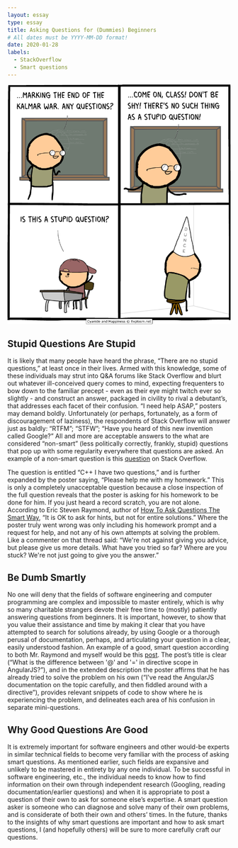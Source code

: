 ```yaml
---
layout: essay
type: essay
title: Asking Questions for (Dummies) Beginners
# All dates must be YYYY-MM-DD format!
date: 2020-01-28
labels:
  - StackOverflow
  - Smart questions
---
```


<img class="ui medium left floated image" src="../images/scL31Sf.png">    

## Stupid Questions Are Stupid

It is likely that many people have heard the phrase, “There are no stupid questions,” at least once in their lives. Armed with this knowledge, some of these individuals may strut into Q&A forums like Stack Overflow and blurt out whatever ill-conceived query comes to mind, expecting frequenters to bow down to the familiar precept - even as their eye might twitch ever so slightly - and construct an answer, packaged in civility to rival a debutant’s, that addresses each facet of their confusion. “I need help ASAP,” posters may demand boldly. Unfortunately (or perhaps, fortunately, as a form of discouragement of laziness), the respondents of Stack Overflow will answer just as baldly: “RTFM”; “STFW”; “Have you heard of this new invention called Google?” All and more are acceptable answers to the what are considered “non-smart” (less politically correctly, frankly, stupid) questions that pop up with some regularity everywhere that questions are asked. An example of a non-smart question is this [question](https://stackoverflow.com/questions/5886112/c-i-have-two-questions) on Stack Overflow. 

The question is entitled “C++ I have two questions,” and is further expanded by the poster saying, “Please help me with my homework.” This is only a completely unacceptable question because a close inspection of the full question reveals that the poster is asking for his homework to be done for him. If you just heard a record scratch, you are not alone. According to Eric Steven Raymond, author of [How To Ask Questions The Smart Way]( http://www.catb.org/esr/faqs/smart-questions.html#code), “It is OK to ask for hints, but not for entire solutions.”  Where the poster truly went wrong was only including his homework prompt and a request for help, and not any of his own attempts at solving the problem. Like a commenter on that thread said: “We're not against giving you advice, but please give us more details. What have you tried so far? Where are you stuck? We're not just going to give you the answer.”

## Be Dumb Smartly

No one will deny that the fields of software engineering and computer programming are complex and impossible to master entirely, which is why so many charitable strangers devote their free time to (mostly) patiently answering questions from beginners. It is important, however, to show that you value their assistance and time by making it clear that you have attempted to search for solutions already, by using Google or a thorough perusal of documentation, perhaps, and articulating your question in a clear, easily understood fashion. An example of a good, smart question according to both Mr. Raymond and myself would be this [post]( https://stackoverflow.com/questions/14050195/what-is-the-difference-between-and-in-directive-scope-in-angularjs). The post’s title is clear (“What is the difference between '@' and '=' in directive scope in AngularJS?”), and in the extended description the poster affirms that he has already tried to solve the problem on his own (“I've read the AngularJS documentation on the topic carefully, and then fiddled around with a directive”), provides relevant snippets of code to show where he is experiencing the problem, and delineates each area of his confusion in separate mini-questions. 

## Why Good Questions Are Good

It is extremely important for software engineers and other would-be experts in similar technical fields to become very familiar with the process of asking smart questions. As mentioned earlier, such fields are expansive and unlikely to be mastered in entirety by any one individual. To be successful in software engineering, etc., the individual needs to know how to find information on their own through independent research (Googling, reading documentation/earlier questions) and when it is appropriate to post a question of their own to ask for someone else’s expertise. A smart question asker is someone who can diagnose and solve many of their own problems, and is considerate of both their own and others’ times. In the future, thanks to the insights of why smart questions are important and how to ask smart questions, I (and hopefully others) will be sure to more carefully craft our questions. 



